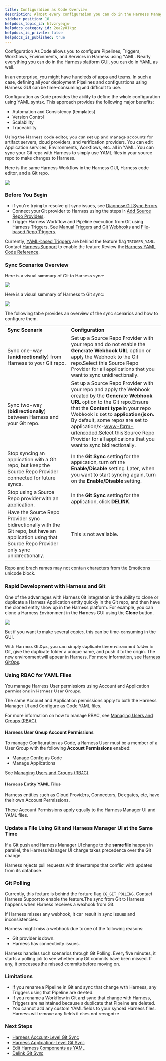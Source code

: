 ```yaml
---
title: Configuration as Code Overview
description: Almost every configuration you can do in the Harness Manager GUI, you can do in YAML, in the Harness code editor, or via a Git repo.
sidebar_position: 10
helpdocs_topic_id: htvzryeqjw
helpdocs_category_id: 2ea2y01kgz
helpdocs_is_private: false
helpdocs_is_published: true
---
```


Configuration As Code allows you to configure Pipelines, Triggers, Workflows, Environments, and Services in Harness using YAML. Nearly everything you can do in the Harness platform GUI, you can do in YAML as well.

In an enterprise, you might have hundreds of apps and teams. In such a case, defining all your deployment Pipelines and configurations using Harness GUI can be time-consuming and difficult to use.

Configuration as Code provides the ability to define the whole configuration using YAML syntax. This approach provides the following major benefits:

* Automation and Consistency (templates)
* Version Control
* Scalability
* Traceability

Using the Harness code editor, you can set up and manage accounts for artifact servers, cloud providers, and verification providers. You can edit Application services, Environments, Workflows, etc. all in YAML. You can sync your Git repo with Harness to simply use YAML files in your source repo to make changes to Harness.

Here is the same Harness Workflow in the Harness GUI, Harness code editor, and a Git repo.

![](./static/configuration-as-code-40.png)


### Before You Begin

* if you're trying to resolve git sync issues, see [Diagnose Git Sync Errors](../../firstgen-troubleshooting/diagnose-git-errors.md).
* Connect your Git provider to Harness using the steps in [Add Source Repo Providers](../account/manage-connectors/add-source-repo-providers.md).
* Trigger Harness Workflow and Pipeline execution from Git using Harness Triggers. See [Manual Triggers and Git Webhooks](../../continuous-delivery/model-cd-pipeline/triggers/add-a-trigger-2.md#manual-triggers-and-git-webhooks) and [File-based Repo Triggers](../../continuous-delivery/model-cd-pipeline/triggers/add-a-trigger-2.md#file-based-repo-triggers).

Currently, [YAML-based Triggers](../techref-category/configuration-as-code-yaml/harness-yaml-code-reference.md#triggers) are behind the feature flag `TRIGGER_YAML`. Contact [Harness Support](mailto:support@harness.io) to enable the feature.Review the [Harness YAML Code Reference](../techref-category/configuration-as-code-yaml/harness-yaml-code-reference.md).

### Sync Scenarios Overview

Here is a visual summary of Git to Harness sync:

![](./static/configuration-as-code-41.png)

Here is a visual summary of Harness to Git sync:

![](./static/configuration-as-code-42.png)

The following table provides an overview of the sync scenarios and how to configure them.



|  |  |
| --- | --- |
| **Sync Scenario** | **Configuration** |
| Sync one-way (**unidirectionally**) from Harness to your Git repo. | Set up a Source Repo Provider with your repo and do not enable the **Generate Webhook URL** option or apply the Webhook to the Git repo.Select this Source Repo Provider for all applications that you want to sync unidirectionally. |
| Sync two-way (**bidirectionally**) between Harness and your Git repo. | Set up a Source Repo Provider with your repo and apply the Webhook created by the **Generate Webhook URL** option to the Git repo.Ensure that the **Content type** in your repo Webhook is set to **application/json**. By default, some repos are set to application/x-www-form-urlencoded.Select this Source Repo Provider for all applications that you want to sync bidirectionally. |
| Stop syncing an application with a Git repo, but keep the Source Repo Provider connected for future syncs. | In the **Git Sync** setting for the application, turn off the **Enable/Disable** setting. Later, when you want to start syncing again, turn on the **Enable/Disable** setting. |
| Stop using a Source Repo provider with an application. | In the **Git Sync** setting for the application, click **DELINK**. |
| Have the Source Repo Provider sync bidirectionally with the Git repo, but have an application using that Source Repo Provider only sync unidirectionally. | This is not available. |

Repo and brach names may not contain characters from the Emoticons unicode block.

### Rapid Development with Harness and Git

One of the advantages with Harness Git integration is the ability to clone or duplicate a Harness Application entity quickly in the Git repo, and then have the cloned entity show up in the Harness platform. For example, you can clone a Harness Environment in the Harness GUI using the **Clone** button.

![](./static/configuration-as-code-43.png)

But if you want to make several copies, this can be time-consuming in the GUI.

With Harness GitOps, you can simply duplicate the environment folder in Git, give the duplicate folder a unique name, and push it to the origin. The new environment will appear in Harness. For more information, see [Harness GitOps](/docs/category/harness-git-based-how-tos).

### Using RBAC for YAML Files

You manage Harness User permissions using Account and Application permissions in Harness User Groups.

The same Account and Application permissions apply to both the Harness Manager UI and Configure as Code YAML files.

For more information on how to manage RBAC, see [Managing Users and Groups (RBAC)](../security/access-management-howtos/users-and-permissions.md).

#### Harness User Group Account Permissions

To manage Configuration as Code, a Harness User must be a member of a User Group with the following **Account Permissions** enabled:

* Manage Config as Code
* Manage Applications

See [Managing Users and Groups (RBAC)](../security/access-management-howtos/users-and-permissions.md).

#### Harness Entity YAML Files

Harness entities such as Cloud Providers, Connectors, Delegates, etc, have their own Account Permissions.

These Account Permissions apply equally to the Harness Manager UI and YAML files.

### Update a File Using Git and Harness Manager UI at the Same Time

If a Git push and Harness Manager UI change to the **same file** happen in parallel, the Harness Manager UI change takes precedence over the Git change.

Harness rejects pull requests with timestamps that conflict with updates from its database.

### Git Polling

Currently, this feature is behind the feature flag `CG_GIT_POLLING`. Contact Harness Support to enable the feature.The sync from Git to Harness happens when Harness receives a webhook from Git.

If Harness misses any webhook, it can result in sync issues and inconsistencies.

Harness might miss a webhook due to one of the following reasons:

* Git provider is down.
* Harness has connectivity issues.

Harness handles such scenarios through Git Polling. Every five minutes, it starts a polling job to see whether any Git commits have been missed. If any, it processes the missed commits before moving on.

### Limitations

* If you rename a Pipeline in Git and sync that change with Harness, any Triggers using that Pipeline are deleted.
* If you rename a Workflow in Git and sync that change with Harness, Triggers are maintained because a duplicate that Pipeline are deleted.
* You cannot add any custom YAML fields to your synced Harness files. Harness will remove any fields it does not recognize.

### Next Steps

* [Harness Account-Level Git Sync](harness-account-level-sync.md)
* [Harness Application-Level Git Sync](harness-application-level-sync.md)
* [Edit Harness Components as YAML](edit-the-code-in-harness.md)
* [Delink Git Sync](delink-git-sync.md)

